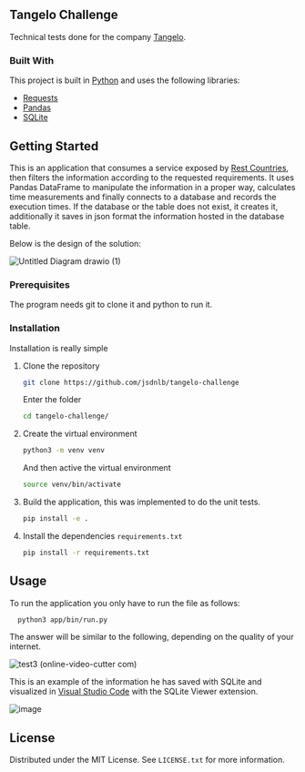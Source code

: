 ## Tangelo Challenge

Technical tests done for the company  [Tangelo](https://www.tangelolatam.com/).

### Built With

This project is built in  [Python](https://www.python.org) and uses the following libraries:

* [Requests](https://docs.python-requests.org/en/latest/)
* [Pandas](https://pandas.pydata.org/)
* [SQLite](https://www.sqlite.org/index.html)

<!-- GETTING STARTED -->
## Getting Started

This is an application that consumes a service exposed by [Rest Countries](https://restcountries.com/), then filters the information according to the requested requirements. It uses Pandas DataFrame to manipulate the information in a proper way, calculates time measurements and finally connects to a database and records the execution times. If the database or the table does not exist, it creates it, additionally it saves in json format the information hosted in the database table.

Below is the design of the solution:

![Untitled Diagram drawio (1)](https://user-images.githubusercontent.com/17171887/153727679-6dbefb8e-92fe-4686-856f-104fc6de37e8.png)


### Prerequisites

The program needs git to clone it and python to run it.

### Installation

Installation is really simple

1. Clone the repository
   ```sh
   git clone https://github.com/jsdnlb/tangelo-challenge
   ```
	Enter the folder
   ```sh
   cd tangelo-challenge/
   ```
2. Create the virtual environment
   ```sh
   python3 -m venv venv
   ```
	And then active the virtual environment
   ```sh
   source venv/bin/activate
   ```
4. Build the application, this was implemented to do the unit tests.
   ```sh
   pip install -e .
   ```
4. Install the dependencies   `requirements.txt`
   ```sh
   pip install -r requirements.txt
   ```
## Usage

To run the application you only have to run the file as follows:

 ```sh
   python3 app/bin/run.py
   ```

The answer will be similar to the following, depending on the quality of your internet.

![test3 (online-video-cutter com)](https://user-images.githubusercontent.com/17171887/153728428-84125d3b-ebaf-478c-b6df-1e8b071b8fb1.gif)

This is an example of the information he has saved with SQLite and visualized in [Visual Studio Code](https://code.visualstudio.com/) with the SQLite Viewer extension.

![image](https://user-images.githubusercontent.com/17171887/153725399-8af11b75-05b5-4762-8b01-a4fbebe7444f.png)

<!-- LICENSE -->
## License

Distributed under the MIT License. See `LICENSE.txt` for more information.
